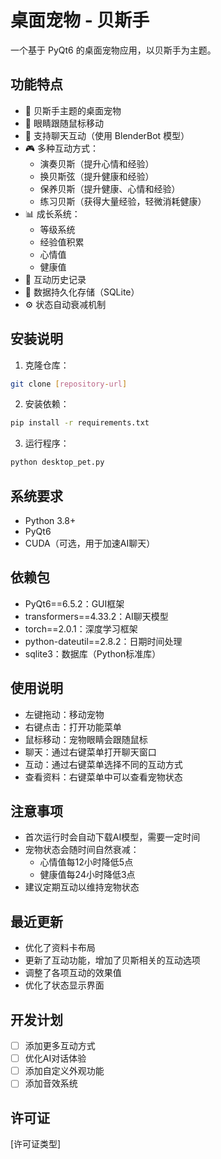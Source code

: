 # 桌面宠物 - 贝斯手

一个基于 PyQt6 的桌面宠物应用，以贝斯手为主题。

## 功能特点

- 🎸 贝斯手主题的桌面宠物
- 👀 眼睛跟随鼠标移动
- 💬 支持聊天互动（使用 BlenderBot 模型）
- 🎮 多种互动方式：
  - 演奏贝斯（提升心情和经验）
  - 换贝斯弦（提升健康和经验）
  - 保养贝斯（提升健康、心情和经验）
  - 练习贝斯（获得大量经验，轻微消耗健康）
- 📊 成长系统：
  - 等级系统
  - 经验值积累
  - 心情值
  - 健康值
- 📝 互动历史记录
- 💾 数据持久化存储（SQLite）
- ⚙️ 状态自动衰减机制

## 安装说明

1. 克隆仓库：
```bash
git clone [repository-url]
```

2. 安装依赖：
```bash
pip install -r requirements.txt
```

3. 运行程序：
```bash
python desktop_pet.py
```

## 系统要求

- Python 3.8+
- PyQt6
- CUDA（可选，用于加速AI聊天）

## 依赖包

- PyQt6==6.5.2：GUI框架
- transformers==4.33.2：AI聊天模型
- torch==2.0.1：深度学习框架
- python-dateutil==2.8.2：日期时间处理
- sqlite3：数据库（Python标准库）

## 使用说明

- 左键拖动：移动宠物
- 右键点击：打开功能菜单
- 鼠标移动：宠物眼睛会跟随鼠标
- 聊天：通过右键菜单打开聊天窗口
- 互动：通过右键菜单选择不同的互动方式
- 查看资料：右键菜单中可以查看宠物状态

## 注意事项

- 首次运行时会自动下载AI模型，需要一定时间
- 宠物状态会随时间自然衰减：
  - 心情值每12小时降低5点
  - 健康值每24小时降低3点
- 建议定期互动以维持宠物状态

## 最近更新

- 优化了资料卡布局
- 更新了互动功能，增加了贝斯相关的互动选项
- 调整了各项互动的效果值
- 优化了状态显示界面

## 开发计划

- [ ] 添加更多互动方式
- [ ] 优化AI对话体验
- [ ] 添加自定义外观功能
- [ ] 添加音效系统

## 许可证

[许可证类型]